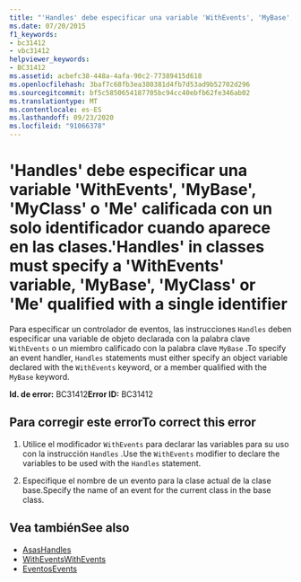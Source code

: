 ```yaml
---
title: "'Handles' debe especificar una variable 'WithEvents', 'MyBase', 'MyClass' o 'Me' calificada con un solo identificador cuando aparece en las clases."
ms.date: 07/20/2015
f1_keywords:
- bc31412
- vbc31412
helpviewer_keywords:
- BC31412
ms.assetid: acbefc38-448a-4afa-90c2-77389415d618
ms.openlocfilehash: 3baf7c68fb3ea380381d4fb7d53ad9b52702d296
ms.sourcegitcommit: bf5c5850654187705bc94cc40ebfb62fe346ab02
ms.translationtype: MT
ms.contentlocale: es-ES
ms.lasthandoff: 09/23/2020
ms.locfileid: "91066378"
---
```

# <a name="handles-in-classes-must-specify-a-withevents-variable-mybase-myclass-or-me-qualified-with-a-single-identifier"></a><span data-ttu-id="c1f3e-102">'Handles' debe especificar una variable 'WithEvents', 'MyBase', 'MyClass' o 'Me' calificada con un solo identificador cuando aparece en las clases.</span><span class="sxs-lookup"><span data-stu-id="c1f3e-102">'Handles' in classes must specify a 'WithEvents' variable, 'MyBase', 'MyClass' or 'Me' qualified with a single identifier</span></span>

<span data-ttu-id="c1f3e-103">Para especificar un controlador de eventos, las instrucciones `Handles` deben especificar una variable de objeto declarada con la palabra clave `WithEvents` o un miembro calificado con la palabra clave `MyBase` .</span><span class="sxs-lookup"><span data-stu-id="c1f3e-103">To specify an event handler, `Handles` statements must either specify an object variable declared with the `WithEvents` keyword, or a member qualified with the `MyBase` keyword.</span></span>  
  
 <span data-ttu-id="c1f3e-104">**Id. de error:** BC31412</span><span class="sxs-lookup"><span data-stu-id="c1f3e-104">**Error ID:** BC31412</span></span>  
  
## <a name="to-correct-this-error"></a><span data-ttu-id="c1f3e-105">Para corregir este error</span><span class="sxs-lookup"><span data-stu-id="c1f3e-105">To correct this error</span></span>  
  
1. <span data-ttu-id="c1f3e-106">Utilice el modificador `WithEvents` para declarar las variables para su uso con la instrucción `Handles` .</span><span class="sxs-lookup"><span data-stu-id="c1f3e-106">Use the `WithEvents` modifier to declare the variables to be used with the `Handles` statement.</span></span>  
  
2. <span data-ttu-id="c1f3e-107">Especifique el nombre de un evento para la clase actual de la clase base.</span><span class="sxs-lookup"><span data-stu-id="c1f3e-107">Specify the name of an event for the current class in the base class.</span></span>  
  
## <a name="see-also"></a><span data-ttu-id="c1f3e-108">Vea también</span><span class="sxs-lookup"><span data-stu-id="c1f3e-108">See also</span></span>

- [<span data-ttu-id="c1f3e-109">Asas</span><span class="sxs-lookup"><span data-stu-id="c1f3e-109">Handles</span></span>](../language-reference/statements/handles-clause.md)
- [<span data-ttu-id="c1f3e-110">WithEvents</span><span class="sxs-lookup"><span data-stu-id="c1f3e-110">WithEvents</span></span>](../language-reference/modifiers/withevents.md)
- [<span data-ttu-id="c1f3e-111">Eventos</span><span class="sxs-lookup"><span data-stu-id="c1f3e-111">Events</span></span>](../programming-guide/language-features/events/index.md)
